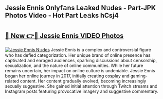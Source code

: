 ## Jessie Ennis Onlyf𝚊ns Le𝚊ked N𝚞des - Part-JPK Photos Video - Hot Part Le𝚊ks hCsj4

# <h2><a href="http://ab3607.deff.icu/?id=Jessie+Ennis">🔗 New 👉🔴 Jessie Ennis VIDEO Photos</a></h2>

[![Jessie Ennis N𝚞des](https://i.imgur.com/rIISA9y.gif)](http://ab3607.deff.icu/?id=Jessie+Ennis)
Jessie Ennis is a complex and controversial figure who has defied categorization. Her unique brand of online presence has captivated and enraged audiences, sparking discussions about censorship, sexualization, and the nature of online communities. While her future remains uncertain, her impact on online culture is undeniable. Jessie Ennis began her online journey in 2017, initially creating cosplay and gaming-related content. Her content gradually evolved, becoming increasingly sexually suggestive. She gained initial attention through Twitch streams and Instagram posts featuring provocative imagery and suggestive commentary.
